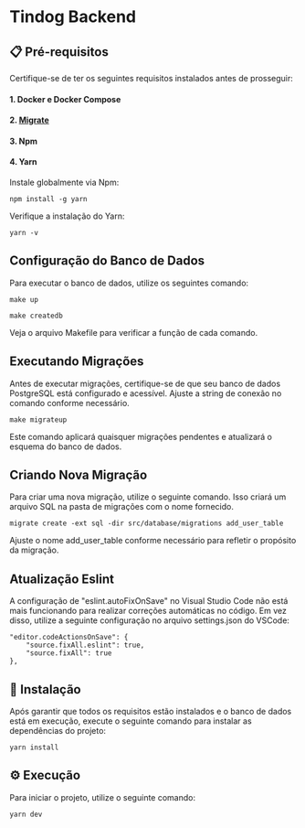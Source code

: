 # Tindog Backend

## 📋 Pré-requisitos

Certifique-se de ter os seguintes requisitos instalados antes de prosseguir:

#### 1. Docker e Docker Compose
#### 2. [Migrate](https://github.com/golang-migrate/migrate/tree/master/cmd/migrate)
#### 3. Npm
#### 4. Yarn
Instale globalmente via Npm:

```
npm install -g yarn
```
Verifique a instalação do Yarn:
```
yarn -v
```

## Configuração do Banco de Dados
Para executar o banco de dados, utilize os seguintes comando:
```
make up
```
```
make createdb
```
Veja o arquivo Makefile para verificar a função de cada comando.

## Executando Migrações
Antes de executar migrações, certifique-se de que seu banco de dados PostgreSQL está configurado e acessível. Ajuste a string de conexão no comando conforme necessário.
```
make migrateup
```

Este comando aplicará quaisquer migrações pendentes e atualizará o esquema do banco de dados.

## Criando Nova Migração
Para criar uma nova migração, utilize o seguinte comando. Isso criará um arquivo SQL na pasta de migrações com o nome fornecido.

```
migrate create -ext sql -dir src/database/migrations add_user_table
```
Ajuste o nome add_user_table conforme necessário para refletir o propósito da migração.

## Atualização Eslint
A configuração de "eslint.autoFixOnSave" no Visual Studio Code não está mais funcionando para realizar correções automáticas no código. Em vez disso, utilize a seguinte configuração no arquivo settings.json do VSCode:
```
"editor.codeActionsOnSave": {
    "source.fixAll.eslint": true,
    "source.fixAll": true
},
```

## 🔧 Instalação
Após garantir que todos os requisitos estão instalados e o banco de dados está em execução, execute o seguinte comando para instalar as dependências do projeto:
```
yarn install
```

## ⚙️ Execução
Para iniciar o projeto, utilize o seguinte comando:
```
yarn dev
```
